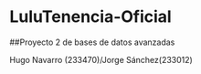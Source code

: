 # LuluTenencia-Oficial
##Proyecto 2 de bases de datos avanzadas

Hugo Navarro (233470)/Jorge Sánchez(233012)
